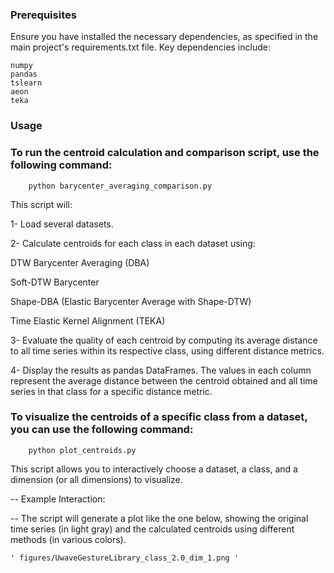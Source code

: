### Prerequisites

Ensure you have installed the necessary dependencies, as specified in the main project's requirements.txt file. Key dependencies include:

    numpy
    pandas
    tslearn
    aeon
    teka

### Usage

### To run the centroid calculation and comparison script, use the following command:

        python barycenter_averaging_comparison.py

This script will:

 1- Load several datasets.
 
 2- Calculate centroids for each class in each dataset using:
 
 DTW Barycenter Averaging (DBA)
 
 Soft-DTW Barycenter
 
 Shape-DBA (Elastic Barycenter Average with Shape-DTW)
 
 Time Elastic Kernel Alignment (TEKA)
         
 3- Evaluate the quality of each centroid by computing its average distance to all time series within its respective class, using different distance metrics.
 
 4- Display the results as pandas DataFrames. The values in each column represent the average distance between the centroid obtained and all time series in that class for a specific distance metric.
                    
### To visualize the centroids of a specific class from a dataset, you can use the following command:

        python plot_centroids.py

This script allows you to interactively choose a dataset, a class, and a dimension (or all dimensions) to visualize.

-- Example Interaction:




-- The script will generate a plot like the one below, showing the original time series (in light gray) and the calculated centroids using different methods (in various colors).

    ' figures/UwaveGestureLibrary_class_2.0_dim_1.png '



